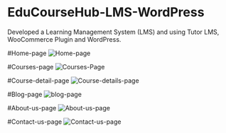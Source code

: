 # EduCourseHub-LMS-WordPress

Developed a Learning Management System (LMS) and using Tutor LMS, WooCommerce Plugin and WordPress.

#Home-page
![Home-page](https://github.com/Ayush-Gupta5/EduCourseHub-LMS-WordPress/assets/143918681/80158f74-a2d1-41e2-b4bd-9a4dfd78217e)


#Courses-page
![Courses-Page](https://github.com/Ayush-Gupta5/EduCourseHub-LMS-WordPress/assets/143918681/dfc39127-74cb-4c91-a9df-d7c75b477c44)


#Course-detail-page
![Course-details-page](https://github.com/Ayush-Gupta5/EduCourseHub-LMS-WordPress/assets/143918681/78c71b2c-ff12-4b98-a4da-cca09272224c)



#Blog-page
![blog-page](https://github.com/Ayush-Gupta5/EduCourseHub-LMS-WordPress/assets/143918681/2ee82ff1-0564-44dd-a43e-44f1ed0397cf)



#About-us-page
![About-us-page](https://github.com/Ayush-Gupta5/EduCourseHub-LMS-WordPress/assets/143918681/1cf62a29-debb-470a-b4cf-cc2a1d5264bf)


#Contact-us-page
![Contact-us-page](https://github.com/Ayush-Gupta5/EduCourseHub-LMS-WordPress/assets/143918681/f1f97058-1dae-4933-af39-a7148e858f5a)



